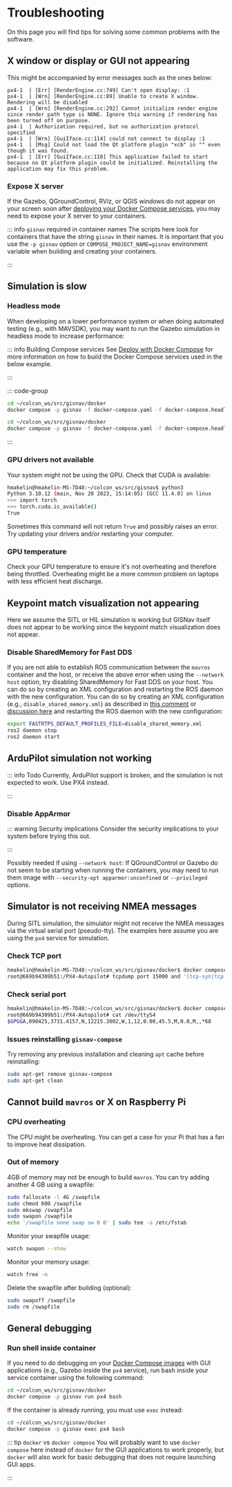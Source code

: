 # Troubleshooting

On this page you will find tips for solving some common problems with the software.

## X window or display or GUI not appearing

This might be accompanied by error messages such as the ones below:

```console
px4-1  | [Err] [RenderEngine.cc:749] Can't open display: :1
px4-1  | [Wrn] [RenderEngine.cc:89] Unable to create X window. Rendering will be disabled
px4-1  | [Wrn] [RenderEngine.cc:292] Cannot initialize render engine since render path type is NONE. Ignore this warning if rendering has been turned off on purpose.
px4-1  | Authorization required, but no authorization protocol specified
px4-1  | [Wrn] [GuiIface.cc:114] could not connect to display :1
px4-1  | [Msg] Could not load the Qt platform plugin "xcb" in "" even though it was found.
px4-1  | [Err] [GuiIface.cc:118] This application failed to start because no Qt platform plugin could be initialized. Reinstalling the application may fix this problem.
```

### Expose X server

If the Gazebo, QGroundControl, RViz, or QGIS windows do not appear on your screen soon after [deploying your Docker Compose services](#deploy-with-docker-compose), you may need to expose your X server to your containers.

::: info `gisnav` required in container names
The scripts here look for containers that have the string `gisnav` in their names. It is important that you use the `-p gisnav` option or `COMPOSE_PROJECT_NAME=gisnav` environment variable when building and creating your containers.

:::

<!--@include: ./shared/expose-x-server.md-->

## Simulation is slow

### Headless mode

When developing on a lower performance system or when doing automated testing (e.g., with MAVSDK), you may want to run the Gazebo simulation in headless mode to increase performance:

::: info Building Compose services
See [Deploy with Docker Compose](/deploy-with-docker-compose) for more information on how to build the Docker Compose services used in the below example.

:::

::: code-group

```bash [PX4]
cd ~/colcon_ws/src/gisnav/docker
docker compose -p gisnav -f docker-compose.yaml -f docker-compose.headless.yaml up px4
```

```bash [ArduPilot]
cd ~/colcon_ws/src/gisnav/docker
docker compose -p gisnav -f docker-compose.yaml -f docker-compose.headless.yaml up ardupilot
```
:::

### GPU drivers not available

Your system might not be using the GPU. Check that CUDA is available:

```bash
hmakelin@hmakelin-MS-7D48:~/colcon_ws/src/gisnav$ python3
Python 3.10.12 (main, Nov 20 2023, 15:14:05) [GCC 11.4.0] on linux
>>> import torch
>>> torch.cuda.is_available()
True
```

Sometimes this command will not return `True` and possibly raises an error. Try updating your drivers and/or restarting your computer.

### GPU temperature

Check your GPU temperature to ensure it's not overheating and therefore being throttled. Overheating might be a more common problem on laptops with less efficient heat discharge.

## Keypoint match visualization not appearing

Here we assume the SITL or HIL simulation is working but GISNav itself does not appear to be working since the keypoint match visualization does not appear.

### Disable SharedMemory for Fast DDS

If you are not able to establish ROS communication between the `mavros` container and the host, or receive the above error when using the `--network host` option, try disabling SharedMemory for Fast DDS on your host. You can do so by creating an XML configuration and restarting the ROS daemon with the new configuration. You can do so by creating an XML
configuration (e.g., ``disable_shared_memory.xml``) as described in [this comment](https://github.com/eProsima/Fast-DDS/issues/1698#issuecomment-778039676)
or [discussion here](https://stackoverflow.com/questions/65900201/troubles-communicating-with-ros2-node-in-docker-container) and restarting the ROS daemon with the new configuration:

```bash
export FASTRTPS_DEFAULT_PROFILES_FILE=disable_shared_memory.xml
ros2 daemon stop
ros2 daemon start
```

## ArduPilot simulation not working

::: info Todo
Currently, ArduPilot support is broken, and the simulation is not expected to work. Use PX4 instead.

:::

### Disable AppArmor

::: warning Security implications
Consider the security implications to your system before trying this out.

:::

Possibly needed if using `--network host`: If QGroundControl or Gazebo do not seem to be starting when running the containers, you may need to run them image with `--security-opt apparmor:unconfined` or `--privileged` options.

## Simulator is not receiving NMEA messages

During SITL simulation, the simulator might not receive the NMEA messages via the virtual serial port (pseudo-tty). The examples here assume you are using the `px4` service for simulation.

### Check TCP port

```bash
hmakelin@hmakelin-MS-7D48:~/colcon_ws/src/gisnav/docker$ docker compose -p gisnav exec -it px4 bash
root@669b94309b51:/PX4-Autopilot# tcpdump port 15000 and '(tcp-syn|tcp-ack)!=0'
```

### Check serial port

```bash
hmakelin@hmakelin-MS-7D48:~/colcon_ws/src/gisnav/docker$ docker compose -p gisnav exec -it px4 bash
root@669b94309b51:/PX4-Autopilot# cat /dev/ttyS4
$GPGGA,090425,3731.4157,N,12215.3002,W,1,12,0.00,45.5,M,0.0,M,,*68
```

### Issues reinstalling `gisnav-compose`

Try removing any previous installation and cleaning `apt` cache before reinstalling:

```bash
sudo apt-get remove gisnav-compose
sudo apt-get clean
```

## Cannot build `mavros` or X on Raspberry Pi

### CPU overheating

The CPU might be overheating. You can get a case for your Pi that has a fan to improve heat dissipation.

### Out of memory

4GB of memory may not be enough to build `mavros`. You can try adding another 4 GB using a swapfile:

```bash
sudo fallocate -l 4G /swapfile
sudo chmod 600 /swapfile
sudo mkswap /swapfile
sudo swapon /swapfile
echo '/swapfile none swap sw 0 0' | sudo tee -a /etc/fstab
```

Monitor your swapfile usage:

```bash
watch swapon --show
```

Monitor your memory usage:

```bash
watch free -m
```

Delete the swapfile after building (optional):

```bash
sudo swapoff /swapfile
sudo rm /swapfile
```

## General debugging

### Run shell inside container

If you need to do debugging on your [Docker Compose images](/deploy-with-docker-compose) with GUI applications (e.g., Gazebo inside the `px4` service), run bash inside your service container using the following command:

```bash
cd ~/colcon_ws/src/gisnav/docker
docker compose -p gisnav run px4 bash
```

If the container is already running, you must use `exec` instead:

```bash
cd ~/colcon_ws/src/gisnav/docker
docker compose -p gisnav exec px4 bash
```

::: tip `docker` vs `docker compose`
You will probably want to use `docker compose` here instead of `docker` for the GUI applications to work properly, but `docker` will also work
for basic debugging that does not require launching GUI apps.

:::
